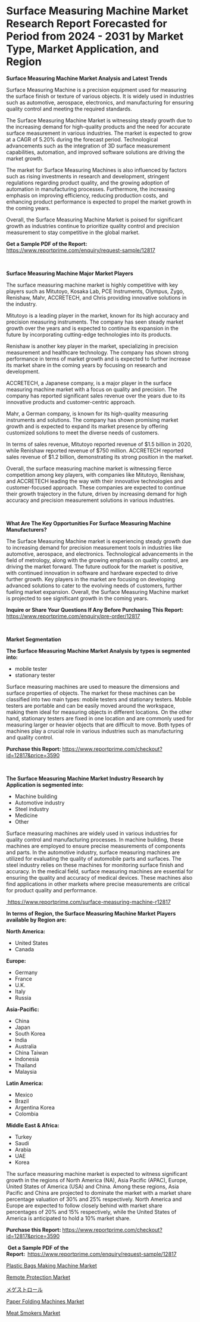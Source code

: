 <p><h1>Surface Measuring Machine Market Research Report Forecasted for Period from 2024 -  2031 by Market Type, Market Application, and Region</h1></p><p><strong>Surface Measuring Machine Market Analysis and Latest Trends</strong></p>
<p><p>Surface Measuring Machine is a precision equipment used for measuring the surface finish or texture of various objects. It is widely used in industries such as automotive, aerospace, electronics, and manufacturing for ensuring quality control and meeting the required standards.</p><p>The Surface Measuring Machine Market is witnessing steady growth due to the increasing demand for high-quality products and the need for accurate surface measurement in various industries. The market is expected to grow at a CAGR of 5.20% during the forecast period. Technological advancements such as the integration of 3D surface measurement capabilities, automation, and improved software solutions are driving the market growth.</p><p>The market for Surface Measuring Machines is also influenced by factors such as rising investments in research and development, stringent regulations regarding product quality, and the growing adoption of automation in manufacturing processes. Furthermore, the increasing emphasis on improving efficiency, reducing production costs, and enhancing product performance is expected to propel the market growth in the coming years.</p><p>Overall, the Surface Measuring Machine Market is poised for significant growth as industries continue to prioritize quality control and precision measurement to stay competitive in the global market.</p></p>
<p><strong>Get a Sample PDF of the Report:&nbsp;</strong> <a href="https://www.reportprime.com/enquiry/request-sample/12817">https://www.reportprime.com/enquiry/request-sample/12817</a></p>
<p>&nbsp;</p>
<p><strong>Surface Measuring Machine Major Market Players</strong></p>
<p><p>The surface measuring machine market is highly competitive with key players such as Mitutoyo, Kosaka Lab, PCE Instruments, Olympus, Zygo, Renishaw, Mahr, ACCRETECH, and Chris providing innovative solutions in the industry. </p><p>Mitutoyo is a leading player in the market, known for its high accuracy and precision measuring instruments. The company has seen steady market growth over the years and is expected to continue its expansion in the future by incorporating cutting-edge technologies into its products.</p><p>Renishaw is another key player in the market, specializing in precision measurement and healthcare technology. The company has shown strong performance in terms of market growth and is expected to further increase its market share in the coming years by focusing on research and development.</p><p>ACCRETECH, a Japanese company, is a major player in the surface measuring machine market with a focus on quality and precision. The company has reported significant sales revenue over the years due to its innovative products and customer-centric approach.</p><p>Mahr, a German company, is known for its high-quality measuring instruments and solutions. The company has shown promising market growth and is expected to expand its market presence by offering customized solutions to meet the diverse needs of customers.</p><p>In terms of sales revenue, Mitutoyo reported revenue of $1.5 billion in 2020, while Renishaw reported revenue of $750 million. ACCRETECH reported sales revenue of $1.2 billion, demonstrating its strong position in the market.</p><p>Overall, the surface measuring machine market is witnessing fierce competition among key players, with companies like Mitutoyo, Renishaw, and ACCRETECH leading the way with their innovative technologies and customer-focused approach. These companies are expected to continue their growth trajectory in the future, driven by increasing demand for high accuracy and precision measurement solutions in various industries.</p></p>
<p>&nbsp;</p>
<p><strong>What Are The Key Opportunities For Surface Measuring Machine Manufacturers?</strong></p>
<p><p>The Surface Measuring Machine market is experiencing steady growth due to increasing demand for precision measurement tools in industries like automotive, aerospace, and electronics. Technological advancements in the field of metrology, along with the growing emphasis on quality control, are driving the market forward. The future outlook for the market is positive, with continued innovation in software and hardware expected to drive further growth. Key players in the market are focusing on developing advanced solutions to cater to the evolving needs of customers, further fueling market expansion. Overall, the Surface Measuring Machine market is projected to see significant growth in the coming years.</p></p>
<p><strong>Inquire or Share Your Questions If Any Before Purchasing This Report:</strong> <a href="https://www.reportprime.com/enquiry/pre-order/12817">https://www.reportprime.com/enquiry/pre-order/12817</a></p>
<p>&nbsp;</p>
<p><strong>Market Segmentation</strong></p>
<p><strong>The Surface Measuring Machine Market Analysis by types is segmented into:</strong></p>
<p><ul><li>mobile tester</li><li>stationary tester</li></ul></p>
<p><p>Surface measuring machines are used to measure the dimensions and surface properties of objects. The market for these machines can be classified into two main types: mobile testers and stationary testers. Mobile testers are portable and can be easily moved around the workspace, making them ideal for measuring objects in different locations. On the other hand, stationary testers are fixed in one location and are commonly used for measuring larger or heavier objects that are difficult to move. Both types of machines play a crucial role in various industries such as manufacturing and quality control.</p></p>
<p><strong>Purchase this Report:&nbsp;</strong><a href="https://www.reportprime.com/checkout?id=12817&price=3590">https://www.reportprime.com/checkout?id=12817&price=3590</a></p>
<p>&nbsp;</p>
<p><strong>The Surface Measuring Machine Market Industry Research by Application is segmented into:</strong></p>
<p><ul><li>Machine building</li><li>Automotive industry</li><li>Steel industry</li><li>Medicine</li><li>Other</li></ul></p>
<p><p>Surface measuring machines are widely used in various industries for quality control and manufacturing processes. In machine building, these machines are employed to ensure precise measurements of components and parts. In the automotive industry, surface measuring machines are utilized for evaluating the quality of automobile parts and surfaces. The steel industry relies on these machines for monitoring surface finish and accuracy. In the medical field, surface measuring machines are essential for ensuring the quality and accuracy of medical devices. These machines also find applications in other markets where precise measurements are critical for product quality and performance.</p></p>
<p><a href="https://www.reportprime.com/surface-measuring-machine-r12817">&nbsp;https://www.reportprime.com/surface-measuring-machine-r12817</a></p>
<p><strong>In terms of Region, the Surface Measuring Machine Market Players available by Region are:</strong></p>
<p>
    <p> <strong> North America: </strong>
        <ul>
            <li>United States</li>
            <li>Canada</li>
        </ul>
        </p> 
    <p> <strong> Europe: </strong>
        <ul>
            <li>Germany</li>
            <li>France</li>
            <li>U.K.</li>
            <li>Italy</li>
            <li>Russia</li>
        </ul>
        </p> 
    <p> <strong> Asia-Pacific: </strong>
        <ul>
            <li>China</li>
            <li>Japan</li>
            <li>South Korea</li>
            <li>India</li>
            <li>Australia</li>
            <li>China Taiwan</li>
            <li>Indonesia</li>
            <li>Thailand</li>
            <li>Malaysia</li>
        </ul>
        </p> 
    <p> <strong> Latin America: </strong>
        <ul>
            <li>Mexico</li>
            <li>Brazil</li>
            <li>Argentina Korea</li>
            <li>Colombia</li>
        </ul>
        </p> 
    <p> <strong> Middle East & Africa: </strong>
        <ul>
            <li>Turkey</li>
            <li>Saudi</li>
            <li>Arabia</li>
            <li>UAE</li>
            <li>Korea</li>
        </ul>
    </p>
    </p>
<p><p>The surface measuring machine market is expected to witness significant growth in the regions of North America (NA), Asia Pacific (APAC), Europe, United States of America (USA) and China. Among these regions, Asia Pacific and China are projected to dominate the market with a market share percentage valuation of 30% and 25% respectively. North America and Europe are expected to follow closely behind with market share percentages of 20% and 15% respectively, while the United States of America is anticipated to hold a 10% market share.</p></p>
<p><strong>Purchase this Report: </strong><a href="https://www.reportprime.com/checkout?id=12817&price=3590">https://www.reportprime.com/checkout?id=12817&price=3590</a></p>
<p>&nbsp;<strong>Get a Sample PDF of the Report:&nbsp;&nbsp;</strong><a href="https://www.reportprime.com/enquiry/request-sample/12817">https://www.reportprime.com/enquiry/request-sample/12817</a></p>
<p><strong></strong></p>
<p><p><a href="https://www.linkedin.com/pulse/plastic-bags-making-machine-market-size-outlook-forecast-2024-rjdye?trackingId=Sp4jGyVtif8qifQOWwXkow%3D%3D">Plastic Bags Making Machine Market</a></p><p><a href="https://www.linkedin.com/pulse/remote-protection-market-trends-forecast-competitive-analysis-gx4xe?trackingId=T5bnJeFCA%2Bo0AkFlja%2B%2FRQ%3D%3D">Remote Protection Market</a></p><p><a href="https://github.com/oqoeusbvpadwjs08/Market-Research-Report-List-2/blob/main/543325876028.md">メゲストロール</a></p><p><a href="https://github.com/ashman753/Market-Research-Report-List-1/blob/main/paper-folding-machines-market.md">Paper Folding Machines Market</a></p><p><a href="https://github.com/LibbySpencer2018/Market-Research-Report-List-1/blob/main/meat-smokers-market.md">Meat Smokers Market</a></p></p>